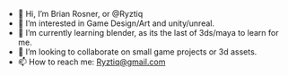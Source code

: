 - 👋 Hi, I’m Brian Rosner, or @Ryztiq
- 👀 I’m interested in Game Design/Art and unity/unreal.
- 🌱 I’m currently learning blender, as its the last of 3ds/maya to learn for me.
- 💞️ I’m looking to collaborate on small game projects or 3d assets.
- 📫 How to reach me: Ryztiq@gmail.com

<!---
Ryztiq/Ryztiq is a ✨ special ✨ repository because its `README.md` (this file) appears on your GitHub profile.
You can click the Preview link to take a look at your changes.
--->
